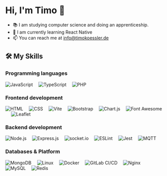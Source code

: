 # Hi, I'm Timo 👋

- 📚 I am studying computer science and doing an apprenticeship.
- 📱 I am currently learning React Native
- 📫 You can reach me at info@timokoessler.de

## 🛠️ My Skills

### Programming languages

<p align="left">
  <img alt="JavaScript" src="https://img.shields.io/badge/JavaScript%20-%23F7DF1E.svg?logo=javascript&logoColor=black">&emsp;
  <img alt="TypeScript" src="https://img.shields.io/badge/TypeScript%20-%23007acc.svg?logo=typescript&logoColor=white">&emsp;
  <img alt="PHP" src="https://img.shields.io/badge/PHP-%23777BB4.svg?logo=php&logoColor=white"/>
</p>

### Frontend development

<p align="left"> 
  <img alt="HTML" src="https://img.shields.io/badge/HTML5%20-%23E34F26.svg?logo=html5&logoColor=white">&emsp;
  <img alt="CSS" src="https://img.shields.io/badge/CSS%20-%231572B6.svg?logo=css3&logoColor=white">&emsp;
  <img alt="Vite" src="https://img.shields.io/badge/Vite%20-%23646cff.svg?logo=vite&logoColor=white">&emsp;
  <img alt="Bootstrap" src="https://img.shields.io/badge/Bootstrap%20-%23563D7C.svg?style=flat&logo=bootstrap&logoColor=white"/>&emsp;
  <img alt="Chart.js" src="https://img.shields.io/badge/Chart.js%20-%23fe767a.svg?logo=chart.js&logoColor=white"/>&emsp;
  <img alt="Font Awesome" src="https://img.shields.io/badge/Font%20Awesome%20-%233b85e4.svg?logo=fontawesome&logoColor=white"/>&emsp;
  <img alt="Leaflet" src="https://img.shields.io/badge/Leaflet%20-%2383c042.svg?logo=leaflet&logoColor=white"/>
</p>

### Backend development

<p align="left"> 
  <img alt="Node.js" src="https://img.shields.io/badge/Node.js%20-%233C873A.svg?logo=node.js&logoColor=white">&emsp;
  <img alt="Express.js" src="https://img.shields.io/badge/Express.js%20-%23F7DF1E.svg?logo=express&logoColor=black">&emsp;
  <img alt="socket.io" src="https://img.shields.io/badge/socket.io%20-%23fff.svg?logo=socket.io&logoColor=black">&emsp;
  <img alt="ESLint" src="https://img.shields.io/badge/ESlint%20-%234B32C3.svg?logo=eslint&logoColor=white">&emsp;
  <img alt="Jest" src="https://img.shields.io/badge/Jest%20-%2399424f.svg?logo=jest&logoColor=white">&emsp;
  <img alt="MQTT" src="https://img.shields.io/badge/MQTT%20-%23650065.svg?logo=mqtt&logoColor=white">
</p>

### Databases & Platform

<p align="left"> 
  <img alt="MongoDB" src="https://img.shields.io/badge/MongoDB%20-%23589636.svg?logo=mongodb&logoColor=white">&emsp;
  <img alt="Linux" src="https://img.shields.io/badge/Linux%20-FCC624?style=flat&logo=linux&logoColor=black">&emsp;
  <img alt="Docker" src="https://img.shields.io/badge/Docker%20-%230db7ed.svg?logo=docker&logoColor=white">&emsp;
  <img alt="GitLab CI/CD" src="https://img.shields.io/badge/GitLab%20CI/CD%20-%23fc6d26.svg?logo=gitlab&logoColor=white">&emsp;
  <img alt="Nginx" src="https://img.shields.io/badge/Nginx%20-%23008d36.svg?logo=nginx&logoColor=white">&emsp;
  <img alt="MySQL" src="https://img.shields.io/badge/MySQL%20-%23f29111.svg?logo=mariadb&logoColor=white">&emsp;
  <img alt="Redis" src="https://img.shields.io/badge/Redis%20-%23D82C20.svg?logo=redis&logoColor=white">
</p>

